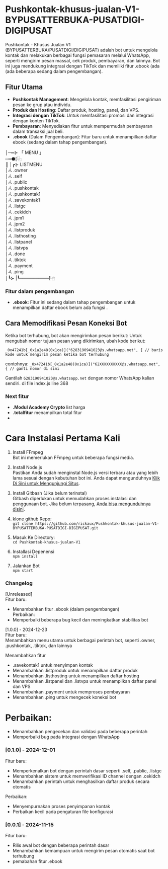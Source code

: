 # Pushkontak-khusus-jualan-V1-BYPUSATTERBUKA-PUSATDIGI-DIGIPUSAT
Pushkontak - Khusus Jualan V1 (BYPUSATTERBUKA/PUSATDIGI/DIGIPUSAT) adalah bot untuk mengelola kontak dan melakukan berbagai fungsi pemasaran melalui WhatsApp, seperti mengirim pesan massal, cek produk, pembayaran, dan lainnya. Bot ini juga mendukung integrasi dengan TikTok dan memiliki fitur .ebook (ada (ada beberapa sedang dalam pengembangan).



## Fitur Utama

- **Pushkontak Management**: Mengelola kontak, memfasilitasi pengiriman pesan ke grup atau individu.
- **Produk dan Hosting**: Daftar produk, hosting, panel, dan VPS.
- **Integrasi dengan TikTok**: Untuk memfasilitasi promosi dan integrasi dengan konten TikTok.
- **Pembayaran**: Menyediakan fitur untuk mempermudah pembayaran dalam transaksi jual beli.
- **.ebook** (Dalam Pengembangan): Fitur baru untuk menampilkan daftar ebook (sedang dalam tahap pengembangan).
  
│─═⊱ 「 MENU 」<br>  ─═⬣[⿻<br>
║
│┏⊱ LISTMENU <br>
│𖥂 .owner<br>
│𖥂 .self<br>
│𖥂 .public<br>
│𖥂 .pushkontak<br>
│𖥂 .pushkontak1<br>
│𖥂 .savekontak1<br>
│𖥂 .listgc<br>
│𖥂 .cekidch<br>
│𖥂 .jpm1<br>
│𖥂 .jpm2<br>
│𖥂 .listproduk<br>
│𖥂 .listhosting<br>
│𖥂 .listpanel<br>
│𖥂 .listvps<br>
│𖥂 .done<br>
│𖥂 .tiktok<br>
│𖥂 .payment<br>
│𖥂 .ping<br>
│┗⊱
|┗━━━━━━━━━━━[⿻

### Fitur dalam pengembangan
- **.ebook**: Fitur ini sedang dalam tahap pengembangan untuk menampilkan daftar ebook belum ada fungsi .

## Cara Memodifikasi Pesan Koneksi Bot

Ketika bot terhubung, bot akan mengirimkan pesan berikut:
Untuk mengubah nomor tujuan pesan yang dikirimkan, ubah kode berikut:

````
_0x47241b[_0x1a2e48(0x1ca)]("6283190941023@s.whatsapp.net", { // baris kode untuk mengirim pesan ketika bot terhubung
````

contohnya:
````_0x47241b[_0x1a2e48(0x1ca)]("62XXXXXXXXXX@s.whatsapp.net", { // ganti nomor di sini````


Gantilah ````6283190941023@s.whatsapp.net```` dengan nomor WhatsApp kalian sendiri.
di file index.js line 368


### Next fitur
- **.Modul Academy Crypto** list harga
- **.totalfitur** menampilkan total fitur
- 


# Cara Instalasi Pertama Kali
1. Install FFmpeg <br>
Bot ini memerlukan FFmpeg untuk beberapa fungsi media.

2. Install Node.js <br>
Pastikan Anda sudah menginstal Node.js versi terbaru atau yang lebih lama sesuai dengan kebutuhan bot ini. Anda dapat mengunduhnya <a href="https://nodejs.org/en" target="_blank">Klik Di Sini untuk Mengunjungi Situs</a>.

3. Install Gitbash (Jika belum terinstal) <br>
Gitbash diperlukan untuk memudahkan proses instalasi dan penggunaan bot. Jika belum terpasang, [Anda bisa mengunduhnya disini](https://git-scm.com/downloads).

1. klone github Repo: <br>
        ````git clone https://github.com/rickaux/Pushkontak-khusus-jualan-V1-BYPUSATTERBUKA-PUSATDIGI-DIGIPUSAT.git````
2. Masuk Ke Directory: <br>
    ````cd Pushkontak-khusus-jualan-V1````
3. Installasi Depenensi <br>
   ````npm install````
4. Jalankan Bot <br>
    ````npm start````

### Changelog <br>
[Unreleased] <br>
Fitur baru: 
- Menambahkan fitur .ebook (dalam pengembangan) <br>
Perbaikan: <br>
- Memperbaiki beberapa bug kecil dan meningkatkan stabilitas bot<br>

[1.0.0] - 2024-12-23 <br>
Fitur baru: <br>
Menambahkan menu utama untuk berbagai perintah bot, seperti .owner, .pushkontak, .tiktok, dan lainnya <br>

Menambahkan fitur 
- .savekontak1 untuk menyimpan kontak<br>
- Menambahkan .listproduk untuk menampilkan daftar produk<br>
- Menambahkan .listhosting untuk menampilkan daftar hosting<br>
- Menambahkan .listpanel dan .listvps untuk menampilkan daftar panel dan VPS<br>
- Menambahkan .payment untuk memproses pembayaran<br>
- Menambahkan .ping untuk mengecek koneksi bot<br>

# Perbaikan:<br>
- Menambahkan pengecekan dan validasi pada beberapa perintah<br>
- Memperbaiki bug pada integrasi dengan WhatsApp<br>

### [0.1.0] - 2024-12-01<br>
Fitur baru:<br>
- Memperkenalkan bot dengan perintah dasar seperti .self, .public, .listgc<br>
- Menambahkan sistem untuk memverifikasi ID channel dengan .cekidch<br>
- Menambahkan perintah untuk menghasilkan daftar produk secara otomatis<br>

Perbaikan:<br>
- Menyempurnakan proses penyimpanan kontak<br>
- Perbaikan kecil pada pengaturan file konfigurasi<br>

### [0.0.1] - 2024-11-15<br>
Fitur baru:<br>
- Rilis awal bot dengan beberapa perintah dasar<br>
- Menambahkan kemampuan untuk mengirim pesan otomatis saat bot terhubung
- pemabahan fitur .ebook
